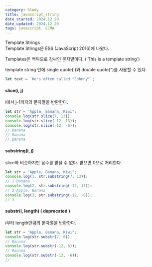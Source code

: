 ```yaml
---
category: Study
title: javascript_string
date_started: 2024.12.20
date_updated: 2024.12.20
tags: javascript, ECMA
---
```


Template Strings  
Template Strings은 ES6 (JavaScript 2016)에 나왔다.

Templates은 백틱으로 감싸인 문자열이다. (\`This is a template string\`)

template string 안에 single quote(')와 double quote(")를 사용할 수 있다.

```javascript
let text = `He's often called "Johnny"`;
```

#### slice(i, j)
i에서 j-1까지의 문자열을 반환한다.

```javascript
let str = "Apple, Banana, Kiwi";
console.log(str.slice(7, 13));
console.log(str.slice(-12, 13));
console.log(str.slice(-12, -6));
// Banana
// Banana
// Banana
```

#### substring(i, j)

slice와 비슷하지만 음수를 받을 수 없다.
받으면 0으로 처리한다.

```javascript
let str = "Apple, Banana, Kiwi";
console.log(1, str.substring(7, 13));
// 1 Banana
console.log(2, str.substring(-12, 13));
// 2 Apple, Banana
console.log(3, str.substring(-12, -6));
// 3 
```

#### substr(i, length) ( deprecated )

i부터 length만큼의 문자열을 반환한다.

```javascript
let str = "Apple, Banana, Kiwi";
console.log(str.substr(7, 6));
// Banana
console.log(str.substr(-12, 6));
// Banana
console.log(str.substr(-12, -6));
// 
```